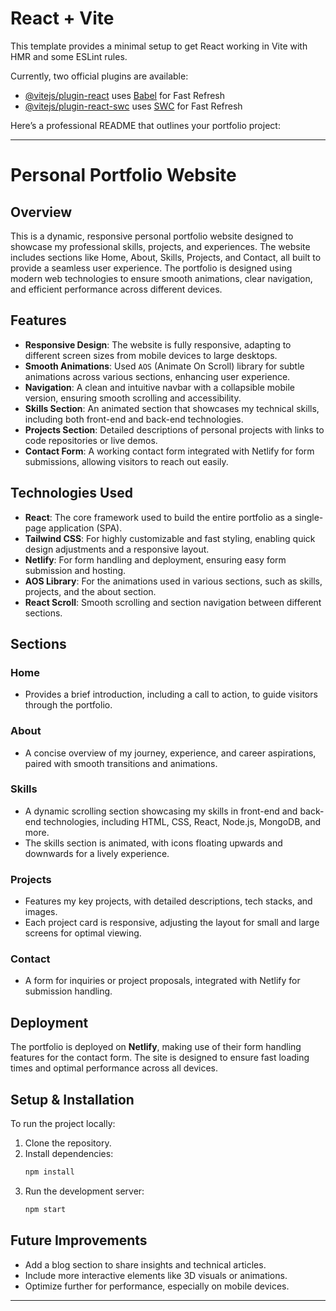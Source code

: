 # React + Vite

This template provides a minimal setup to get React working in Vite with HMR and some ESLint rules.

Currently, two official plugins are available:

- [@vitejs/plugin-react](https://github.com/vitejs/vite-plugin-react/blob/main/packages/plugin-react/README.md) uses [Babel](https://babeljs.io/) for Fast Refresh
- [@vitejs/plugin-react-swc](https://github.com/vitejs/vite-plugin-react-swc) uses [SWC](https://swc.rs/) for Fast Refresh


Here’s a professional README that outlines your portfolio project:

---

# Personal Portfolio Website

## Overview
This is a dynamic, responsive personal portfolio website designed to showcase my professional skills, projects, and experiences. The website includes sections like Home, About, Skills, Projects, and Contact, all built to provide a seamless user experience. The portfolio is designed using modern web technologies to ensure smooth animations, clear navigation, and efficient performance across different devices.

## Features
- **Responsive Design**: The website is fully responsive, adapting to different screen sizes from mobile devices to large desktops.
- **Smooth Animations**: Used `AOS` (Animate On Scroll) library for subtle animations across various sections, enhancing user experience.
- **Navigation**: A clean and intuitive navbar with a collapsible mobile version, ensuring smooth scrolling and accessibility.
- **Skills Section**: An animated section that showcases my technical skills, including both front-end and back-end technologies.
- **Projects Section**: Detailed descriptions of personal projects with links to code repositories or live demos.
- **Contact Form**: A working contact form integrated with Netlify for form submissions, allowing visitors to reach out easily.

## Technologies Used
- **React**: The core framework used to build the entire portfolio as a single-page application (SPA).
- **Tailwind CSS**: For highly customizable and fast styling, enabling quick design adjustments and a responsive layout.
- **Netlify**: For form handling and deployment, ensuring easy form submission and hosting.
- **AOS Library**: For the animations used in various sections, such as skills, projects, and the about section.
- **React Scroll**: Smooth scrolling and section navigation between different sections.
  
## Sections
### Home
- Provides a brief introduction, including a call to action, to guide visitors through the portfolio.

### About
- A concise overview of my journey, experience, and career aspirations, paired with smooth transitions and animations.

### Skills
- A dynamic scrolling section showcasing my skills in front-end and back-end technologies, including HTML, CSS, React, Node.js, MongoDB, and more.
- The skills section is animated, with icons floating upwards and downwards for a lively experience.

### Projects
- Features my key projects, with detailed descriptions, tech stacks, and images.
- Each project card is responsive, adjusting the layout for small and large screens for optimal viewing.

### Contact
- A form for inquiries or project proposals, integrated with Netlify for submission handling.
  
## Deployment
The portfolio is deployed on **Netlify**, making use of their form handling features for the contact form. The site is designed to ensure fast loading times and optimal performance across all devices.

## Setup & Installation
To run the project locally:
1. Clone the repository.
2. Install dependencies:
   ```bash
   npm install
   ```
3. Run the development server:
   ```bash
   npm start
   ```

## Future Improvements
- Add a blog section to share insights and technical articles.
- Include more interactive elements like 3D visuals or animations.
- Optimize further for performance, especially on mobile devices.

---
